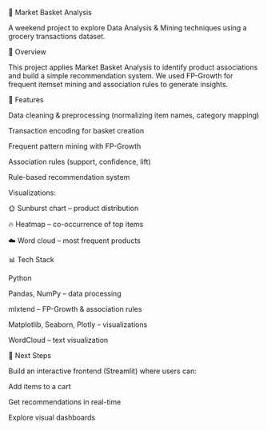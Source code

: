 🛒 Market Basket Analysis

A weekend project to explore Data Analysis & Mining techniques using a grocery transactions dataset.

📌 Overview

This project applies Market Basket Analysis to identify product associations and build a simple recommendation system. We used FP-Growth for frequent itemset mining and association rules to generate insights.

🔧 Features

Data cleaning & preprocessing (normalizing item names, category mapping)

Transaction encoding for basket creation

Frequent pattern mining with FP-Growth

Association rules (support, confidence, lift)

Rule-based recommendation system

Visualizations:

🌞 Sunburst chart – product distribution

🔥 Heatmap – co-occurrence of top items

☁️ Word cloud – most frequent products

📊 Tech Stack

Python

Pandas, NumPy – data processing

mlxtend – FP-Growth & association rules

Matplotlib, Seaborn, Plotly – visualizations

WordCloud – text visualization

🚀 Next Steps

Build an interactive frontend (Streamlit) where users can:

Add items to a cart

Get recommendations in real-time

Explore visual dashboards
